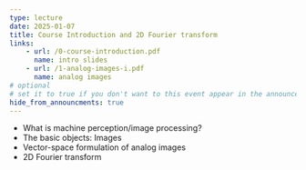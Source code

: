 ```yaml
---
type: lecture
date: 2025-01-07
title: Course Introduction and 2D Fourier transform
links:
    - url: /0-course-introduction.pdf
      name: intro slides
    - url: /1-analog-images-i.pdf
      name: analog images
# optional
# set it to true if you don't want to this event appear in the announcements section
hide_from_announcments: true
---
```

* What is machine perception/image processing?
* The basic objects: Images
* Vector-space formulation of analog images
* 2D Fourier transform

